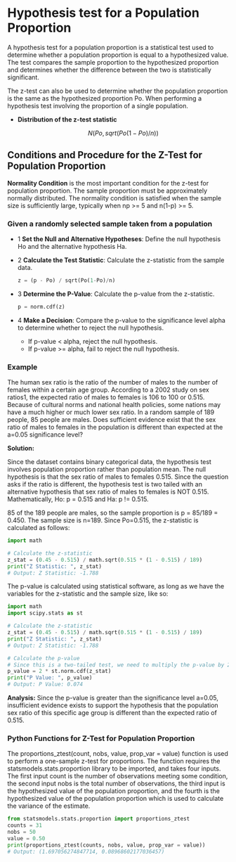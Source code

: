 # Hypothesis test for a Population Proportion

A hypothesis test for a population proportion is a statistical test used to determine whether a population proportion is equal to a hypothesized value. The test compares the sample proportion to the hypothesized proportion and determines whether the difference between the two is statistically significant.

The z-test can also be used to determine whether the population proportion is the same as the hypothesized proportion Po. When performing a hypothesis test involving the proportion of a single population.

- **Distribution of the z-test statistic**

  ```math
  N(Po, sqrt(Po(1-Po)/n))
  ```

## Conditions and Procedure for the Z-Test for Population Proportion

**Normality Condition** is the most important condition for the z-test for population proportion. The sample proportion must be approximately normally distributed. The normality condition is satisfied when the sample size is sufficiently large, typically when np >= 5 and n(1-p) >= 5.

### Given a randomly selected sample taken from a population

- 1 **Set the Null and Alternative Hypotheses**: Define the null hypothesis Ho and the alternative hypothesis Ha.
- 2 **Calculate the Test Statistic**: Calculate the z-statistic from the sample data.

  ```py
  z = (p - Po) / sqrt(Po(1-Po)/n)
  ```

- 3 **Determine the P-Value**: Calculate the p-value from the z-statistic.

  ```py
  p = norm.cdf(z)
  ```

- 4 **Make a Decision**: Compare the p-value to the significance level alpha to determine whether to reject the null hypothesis.
  - If p-value < alpha, reject the null hypothesis.
  - If p-value >= alpha, fail to reject the null hypothesis.

### Example

The human sex ratio is the ratio of the number of males to the number of females within a certain age group. According to a 2002 study on sex ratios1, the expected ratio of males to females is 106 to 100 or 0.515. Because of cultural norms and national health policies, some nations may have a much higher or much lower sex ratio. In a random sample of 189 people, 85 people are males. Does sufficient evidence exist that the sex ratio of males to females in the population is different than expected at the a=0.05 significance level?

**Solution:**

Since the dataset contains binary categorical data, the hypothesis test involves population proportion rather than population mean.
The null hypothesis is that the sex ratio of males to females 0.515. Since the question asks if the ratio is different, the hypothesis test is two tailed with an alternative hypothesis that sex ratio of males to females is NOT 0.515. Mathematically, Ho: p = 0.515 and Ha: p != 0.515.

85 of the 189 people are males, so the sample proportion is p = 85/189 = 0.450. The sample size is n=189. Since Po=0.515, the z-statistic is calculated as follows:

```python
import math

# Calculate the z-statistic
z_stat = (0.45 - 0.515) / math.sqrt(0.515 * (1 - 0.515) / 189)
print("Z Statistic: ", z_stat)
# Output: Z Statistic: -1.788
```

The p-value is calculated using statistical software, as long as we have the variables for the z-statistic and the sample size,
like so:

```python
import math
import scipy.stats as st

# Calculate the z-statistic
z_stat = (0.45 - 0.515) / math.sqrt(0.515 * (1 - 0.515) / 189)
print("Z Statistic: ", z_stat)
# Output: Z Statistic: -1.788

# Calculate the p-value
# Since this is a two-tailed test, we need to multiply the p-value by 2
p_value = 2 * st.norm.cdf(z_stat)
print("P Value: ", p_value)
# Output: P Value: 0.074
```

**Analysis:** Since the p-value is greater than the significance level a=0.05, insufficient evidence exists to support the hypothesis that the population sex ratio of this specific age group is different than the expected ratio of 0.515.

### Python Functions for Z-Test for Population Proportion

The proportions_ztest(count, nobs, value, prop_var = value) function is used to perform a one-sample z-test for proportions. The function requires the statsmodels.stats.proportion library to be imported, and takes four inputs. The first input count is the number of observations meeting some condition, the second input nobs is the total number of observations, the third input is the hypothesized value of the population proportion, and the fourth is the hypothesized value of the population proportion which is used to calculate the variance of the estimate.

```python
from statsmodels.stats.proportion import proportions_ztest
counts = 31
nobs = 50
value = 0.50
print(proportions_ztest(counts, nobs, value, prop_var = value))
# Output: (1.697056274847714, 0.08968602177036457)
```
